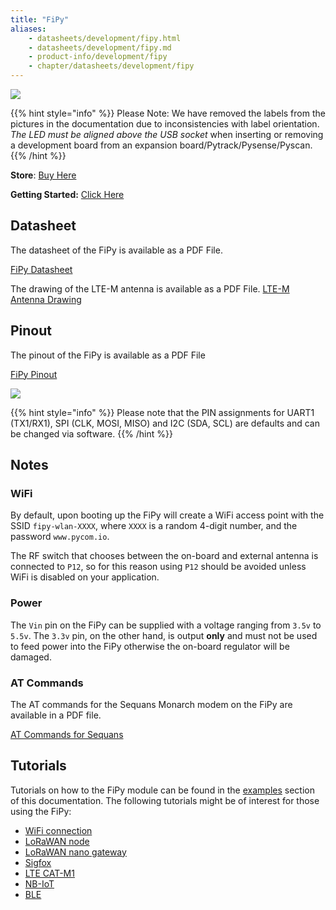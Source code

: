 ```yaml
---
title: "FiPy"
aliases:
    - datasheets/development/fipy.html
    - datasheets/development/fipy.md
    - product-info/development/fipy
    - chapter/datasheets/development/fipy
---
```


![](/gitbook/assets/assets-lil0igdl11z7jos_jpx-lkn7scqkkkb6tqb3uyo-lkn82srvkf3rhetvjpi-fipy-1.png)


{{% hint style="info" %}}
 Please Note: We have removed the labels from the pictures in the documentation due to inconsistencies with label orientation.  *The LED must be aligned above the USB socket* when inserting or removing a development board from an expansion board/Pytrack/Pysense/Pyscan.
{{% /hint %}}


**Store**: [Buy Here](https://pycom.io/product/fipy/)

**Getting Started:** [Click Here](/gettingstarted/connection/fipy)


## Datasheet

The datasheet of the FiPy is available as a PDF File.

<a href="/gitbook/assets/specsheets/Pycom_002_Specsheets_FiPy_v2.pdf" target="_blank"> FiPy Datasheet </a>

The drawing of the LTE-M antenna is available as a PDF File.
<a href="/gitbook/assets/lte-m-antenna-drawing.pdf" target="_blank"> LTE-M Antenna Drawing </a>

## Pinout

The pinout of the FiPy is available as a PDF File

<a href="/gitbook/assets/fipy-pinout.pdf" target="_blank"> FiPy Pinout </a>

![](/gitbook/assets/fipy-pinout.png)

{{% hint style="info" %}}
Please note that the PIN assignments for UART1 \(TX1/RX1\), SPI \(CLK, MOSI, MISO\) and I2C \(SDA, SCL\) are defaults and can be changed via software.
{{% /hint %}}

## Notes

### WiFi

By default, upon booting up the FiPy will create a WiFi access point with the SSID `fipy-wlan-XXXX`, where `XXXX` is a random 4-digit number, and the password `www.pycom.io`.

The RF switch that chooses between the on-board and external antenna is connected to `P12`, so for this reason using `P12` should be avoided unless WiFi is disabled on your application.

### Power

The `Vin` pin on the FiPy can be supplied with a voltage ranging from `3.5v` to `5.5v`. The `3.3v` pin, on the other hand, is output **only** and must not be used to feed power into the FiPy otherwise the on-board regulator will be damaged.

### AT Commands

The AT commands for the Sequans Monarch modem on the FiPy are available in a PDF file.

<a href="/gitbook/assets/Monarch-LR5110-ATCmdRefMan-rev6_noConfidential.pdf" target="_blank"> AT Commands for Sequans </a>

## Tutorials

Tutorials on how to the FiPy module can be found in the [examples](/tutorials/introduction) section of this documentation. The following tutorials might be of interest for those using the FiPy:

* [WiFi connection](/tutorials/all/wlan)
* [LoRaWAN node](/tutorials/lora/lorawan-abp)
* [LoRaWAN nano gateway](/tutorials/lora/lorawan-nano-gateway)
* [Sigfox](/tutorials/sigfox)
* [LTE CAT-M1](/tutorials/lte/cat-m1)
* [NB-IoT](/tutorials/lte/nb-iot)
* [BLE](/tutorials/all/ble)
